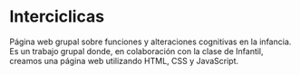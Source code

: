# Interciclicas
Página web grupal sobre funciones y alteraciones cognitivas en la infancia.
Es un trabajo grupal donde, en colaboración con la clase de Infantil, creamos una página web utilizando HTML, CSS y JavaScript.
